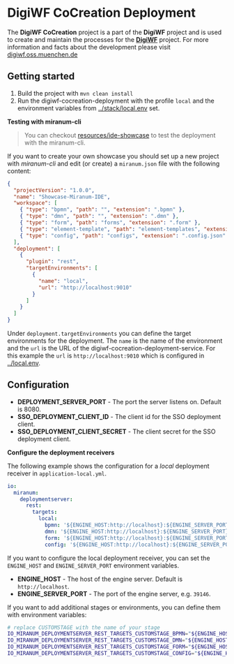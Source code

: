 # DigiWF CoCreation Deployment

The __DigiWF CoCreation__ project is a part of the __DigiWF__ project and is used to create and maintain the processes for the [__DigiWF__](https://github.com/it-at-m/digiwf-core) project.
For more information and facts about the development please visit [digiwf.oss.muenchen.de](https://digiwf.oss.muenchen.de)

## Getting started

1. Build the project with `mvn clean install`
2. Run the digiwf-cocreation-deployment with the profile `local` and the environment variables from [../stack/local.env](../stack/local.env) set.

**Testing with miranum-cli**

> You can checkout [resources/ide-showcase](resources/ide-showcase) to test the deployment with the miranum-cli.

If you want to create your own showcase you should set up a new project with *miranum-cli* and edit (or create) a `miranum.json` file with the following content:

```json
{
  "projectVersion": "1.0.0",
  "name": "Showcase-Miranum-IDE",
  "workspace": [
    { "type": "bpmn", "path": "", "extension": ".bpmn" },
    { "type": "dmn", "path": "", "extension": ".dmn" },
    { "type": "form", "path": "forms", "extension": ".form" },
    { "type": "element-template", "path": "element-templates", "extension": ".json" },
    { "type": "config", "path": "configs", "extension": ".config.json" }
  ],
  "deployment": [
    {
      "plugin": "rest",
      "targetEnvironments": [
        {
          "name": "local",
          "url": "http://localhost:9010"
        }
      ]
    }
  ]
}
```

Under `deployment.targetEnvironments` you can define the target environments for the deployment. The `name` is the name of the environment and the `url` is the URL of the digiwf-cocreation-deployment-service.
For this example the `url` is `http://localhost:9010` which is configured in [../local.env](../local.env).

## Configuration

- **DEPLOYMENT_SERVER_PORT** - The port the server listens on. Default is 8080.
- **SSO_DEPLOYMENT_CLIENT_ID** - The client id for the SSO deployment client.
- **SSO_DEPLOYMENT_CLIENT_SECRET** - The client secret for the SSO deployment client.

**Configure the deployment receivers**

The following example shows the configuration for a *local* deployment receiver in `application-local.yml`.

```yaml
io:
  miranum:
    deploymentserver:
      rest:
        targets:
          local:
            bpmn: '${ENGINE_HOST:http://localhost}:${ENGINE_SERVER_PORT}/rest/deployment/v2/'
            dmn: '${ENGINE_HOST:http://localhost}:${ENGINE_SERVER_PORT}/rest/deployment/v2/'
            form: '${ENGINE_HOST:http://localhost}:${ENGINE_SERVER_PORT}/rest/deployment/v2/'
            config: '${ENGINE_HOST:http://localhost}:${ENGINE_SERVER_PORT}/rest/deployment/v2/'
```

If you want to configure the local deployment receiver, you can set the `ENGINE_HOST` and `ENGINE_SERVER_PORT` environment variables.
- **ENGINE_HOST** - The host of the engine server. Default is `http://localhost`.
- **ENGINE_SERVER_PORT** - The port of the engine server, e.g. `39146`.

If you want to add additional stages or environments, you can define them with environment variables:

```bash
# replace CUSTOMSTAGE with the name of your stage
IO_MIRANUM_DEPLOYMENTSERVER_REST_TARGETS_CUSTOMSTAGE_BPMN="${ENGINE_HOST:http://localhost}:${ENGINE_SERVER_PORT}/rest/deployment/v2/"
IO_MIRANUM_DEPLOYMENTSERVER_REST_TARGETS_CUSTOMSTAGE_DMN="${ENGINE_HOST:http://localhost}:${ENGINE_SERVER_PORT}/rest/deployment/v2/"
IO_MIRANUM_DEPLOYMENTSERVER_REST_TARGETS_CUSTOMSTAGE_FORM="${ENGINE_HOST:http://localhost}:${ENGINE_SERVER_PORT}/rest/deployment/v2/"
IO_MIRANUM_DEPLOYMENTSERVER_REST_TARGETS_CUSTOMSTAGE_CONFIG="${ENGINE_HOST:http://localhost}:${ENGINE_SERVER_PORT}/rest/deployment/v2/"
```
